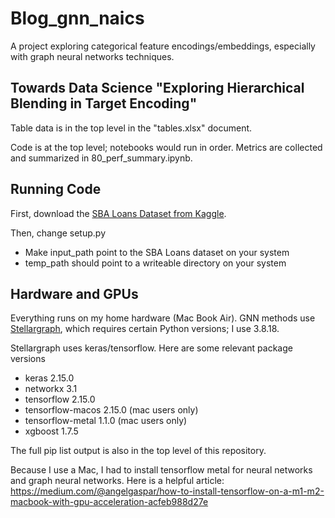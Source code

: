 # Blog_gnn_naics
A project exploring categorical feature encodings/embeddings, especially with graph neural networks techniques.  

## Towards Data Science "Exploring Hierarchical Blending in Target Encoding"

Table data is in the top level in the "tables.xlsx" document.  

Code is at the top level; notebooks would run in order.  Metrics are collected and summarized in 80_perf_summary.ipynb.

## Running Code

First, download the [SBA Loans Dataset from Kaggle](https://www.kaggle.com/datasets/mirbektoktogaraev/should-this-loan-be-approved-or-denied).

Then, change setup.py
  * Make input_path point to the SBA Loans dataset on your system
  * temp_path should point to a writeable directory on your system

## Hardware and GPUs

Everything runs on my home hardware (Mac Book Air).  GNN methods use [Stellargraph](https://stellargraph.readthedocs.io/en/stable/), which requires certain Python versions; I use 3.8.18.  

Stellargraph uses keras/tensorflow.  Here are some relevant package versions
* keras 2.15.0
* networkx 3.1
* tensorflow 2.15.0
* tensorflow-macos 2.15.0 (mac users only)
* tensorflow-metal 1.1.0  (mac users only)
* xgboost  1.7.5

The full pip list output is also in the top level of this repository.

Because I use a Mac, I had to install tensorflow metal for neural networks and graph neural networks.  Here is a helpful article: https://medium.com/@angelgaspar/how-to-install-tensorflow-on-a-m1-m2-macbook-with-gpu-acceleration-acfeb988d27e

